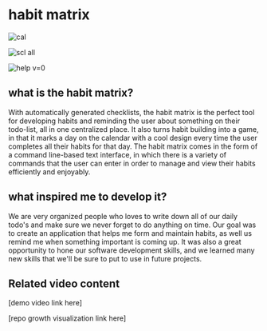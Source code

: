 # habit matrix

![cal](https://user-images.githubusercontent.com/64663183/187569416-41d00e90-da3d-4e10-a0e8-ba7ff803139a.jpg)

![scl all](https://user-images.githubusercontent.com/64663183/187570307-92ba1e5e-c21e-42ec-9df8-7a055b5113cb.jpg)

![help v=0](https://user-images.githubusercontent.com/64663183/187570357-dffc449f-ef0a-4e10-8349-534227ec3357.jpg)

## what is the habit matrix?

With automatically generated checklists, the habit matrix is the perfect tool for developing habits and reminding the user about something on their todo-list, all in one centralized place. It also turns habit building into a game, in that it marks a day on the calendar with a cool design every time the user completes all their habits for that day. The habit matrix comes in the form of a command line-based text interface, in which there is a variety of commands that the user can enter in order to manage and view their habits efficiently and enjoyably.

## what inspired me to develop it?

We are very organized people who loves to write down all of our daily todo's and make sure we never forget to do anything on time. Our goal was to create an application that helps me form and maintain habits, as well us remind me when something important is coming up. It was also a great opportunity to hone our software development skills, and we learned many new skills that we'll be sure to put to use in future projects.

## Related video content

[demo video link here]

[repo growth visualization link here]
